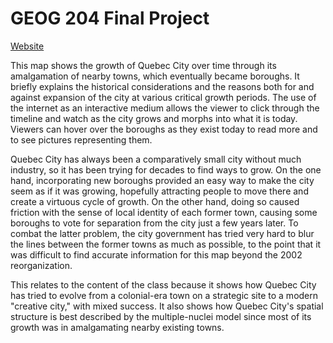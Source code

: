 GEOG 204 Final Project
======================

[Website](http://alexcordonnier.com/Quebec-City)

This map shows the growth of Quebec City over time through its
amalgamation of nearby towns, which eventually became boroughs.
It briefly explains the historical considerations and the reasons both for and
against expansion of the city at various critical growth periods.
The use of the internet as an interactive medium allows the viewer
to click through the timeline and watch as the city grows and morphs
into what it is today.
Viewers can hover over the boroughs as they exist today to read more
and to see pictures representing them.

Quebec City has always been a comparatively small city without much industry,
so it has been trying for decades to find ways to grow.
On the one hand, incorporating new boroughs provided an easy way to make the
city seem as if it was growing, hopefully attracting people to move there and
create a virtuous cycle of growth.
On the other hand, doing so caused friction with the sense of local identity
of each former town, causing some boroughs to vote for separation
from the city just a few years later.
To combat the latter problem, the city government has tried very hard to blur
the lines between the former towns as much as possible, to the point that
it was difficult to find accurate information for this map beyond the 2002
reorganization.

This relates to the content of the class because it shows how Quebec City
has tried to evolve from a colonial-era town on a strategic site
to a modern "creative city," with mixed success.
It also shows how Quebec City's spatial structure is best described
by the multiple-nuclei model since most of its growth was in amalgamating
nearby existing towns.